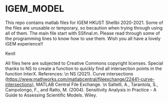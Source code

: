# IGEM_MODEL

This repo contains matlab files for IGEM HKUST Shellbi 2020-2021.
Some of the files are unusable or temporary, so becaution when trying through using all of them.
The main file start with SSfinal.m. Please read through some of the programming lines to know how to use them.
Wish you all have a lovely iGEM experience!!

Kenll


All files here are subjected to Creative Commons copyright licenses.
Special thanks to NS to create a function to quickly find all intersection points in the function InterX.
References:
\n
NS (2021). Curve intersections (https://www.mathworks.com/matlabcentral/fileexchange/22441-curve-intersections), MATLAB Central File Exchange.
\n
Saltelli, A., Tarantola, S., Campolongo, F., and Ratto, M. (2004). Sensitivity Analysis in Practice - A Guide to Assessing Scientific Models. Wiley.
